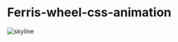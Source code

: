 # Ferris-wheel-css-animation
<picture>
 <source media="(prefers-color-scheme: dark)" srcset="https://i.ibb.co/Hr8k8x5/ferris-wheel.jpg">
 <source media="(prefers-color-scheme: light)" srcset="https://i.ibb.co/Hr8k8x5/ferris-wheel.jpg">
 <img alt="skyline" src="skyline">
</picture>
